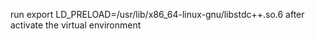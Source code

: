 run export LD_PRELOAD=/usr/lib/x86_64-linux-gnu/libstdc++.so.6 after activate the virtual environment
